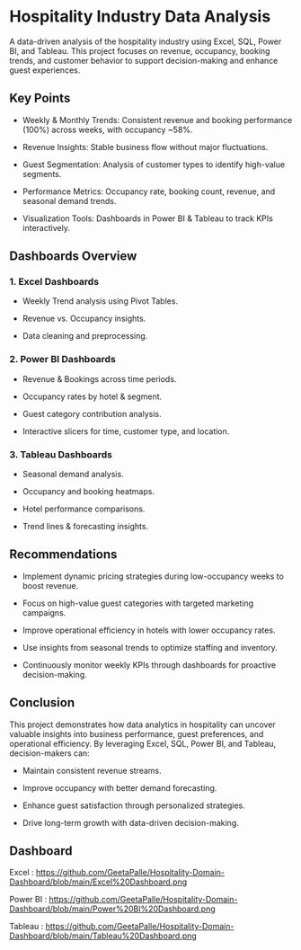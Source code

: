 # Hospitality Industry Data Analysis

A data-driven analysis of the hospitality industry using Excel, SQL, Power BI, and Tableau. This project focuses on revenue, occupancy, booking trends, and customer behavior to support decision-making and enhance guest experiences.

 ## Key Points

-  Weekly & Monthly Trends: Consistent revenue and booking performance (100%) across weeks, with occupancy ~58%.

-  Revenue Insights: Stable business flow without major fluctuations.

-  Guest Segmentation: Analysis of customer types to identify high-value segments.

-  Performance Metrics: Occupancy rate, booking count, revenue, and seasonal demand trends.

-  Visualization Tools: Dashboards in Power BI & Tableau to track KPIs interactively.

## Dashboards Overview
### 1. Excel Dashboards

- Weekly Trend analysis using Pivot Tables.

- Revenue vs. Occupancy insights.

- Data cleaning and preprocessing.

### 2. Power BI Dashboards

- Revenue & Bookings across time periods.

- Occupancy rates by hotel & segment.

- Guest category contribution analysis.

 - Interactive slicers for time, customer type, and location.

### 3. Tableau Dashboards

- Seasonal demand analysis.

- Occupancy and booking heatmaps.

- Hotel performance comparisons.

- Trend lines & forecasting insights.

## Recommendations

- Implement dynamic pricing strategies during low-occupancy weeks to boost revenue.

- Focus on high-value guest categories with targeted marketing campaigns.

- Improve operational efficiency in hotels with lower occupancy rates.

- Use insights from seasonal trends to optimize staffing and inventory.

- Continuously monitor weekly KPIs through dashboards for proactive decision-making.

## Conclusion

This project demonstrates how data analytics in hospitality can uncover valuable insights into business performance, guest preferences, and operational efficiency.
By leveraging Excel, SQL, Power BI, and Tableau, decision-makers can:

- Maintain consistent revenue streams.

- Improve occupancy with better demand forecasting.

- Enhance guest satisfaction through personalized strategies.

- Drive long-term growth with data-driven decision-making.

## Dashboard

Excel : https://github.com/GeetaPalle/Hospitality-Domain-Dashboard/blob/main/Excel%20Dashboard.png

Power BI : https://github.com/GeetaPalle/Hospitality-Domain-Dashboard/blob/main/Power%20BI%20Dashboard.png

Tableau : https://github.com/GeetaPalle/Hospitality-Domain-Dashboard/blob/main/Tableau%20Dashboard.png
